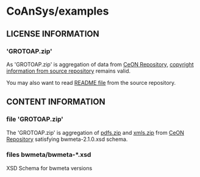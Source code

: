 CoAnSys/examples
================

LICENSE INFORMATION
-------------------

### 'GROTOAP.zip'

As 'GROTOAP.zip' is aggregation of data from [CeON Repository](https://svn.ceon.pl/research/GROTOAP/), [copyright information from source repository](https://svn.ceon.pl/research/GROTOAP/COPYING) remains valid.

You may also want to read [README file](https://svn.ceon.pl/research/GROTOAP/README) from the source repository.


CONTENT INFORMATION
-------------------

### file 'GROTOAP.zip'

The 'GROTOAP.zip' is aggregation of [pdfs.zip](https://svn.ceon.pl/research/GROTOAP/pdfs.zip) and [xmls.zip](https://svn.ceon.pl/research/GROTOAP/xmls.zip) from 
[CeON Repository](http://svn.ceon.pl/research/GROTOAP/) satisfying bwmeta-2.1.0.xsd schema.

### files bwmeta/bwmeta-*.xsd

XSD Schema for bwmeta versions
